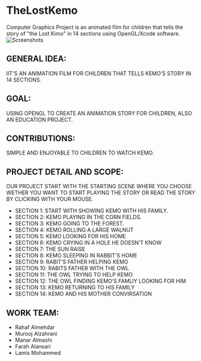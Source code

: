 # TheLostKemo
Computer Graphics Project is an animated film for children that tells the story of "the Lost Kimo" in 14 sections using OpenGL/Xcode software.
![ Screenshots](https://github.com/manaralmashi/TheLostKemo/assets/162150042/833f91fc-c6e5-46d0-b9be-bc298ebaef27)


## GENERAL IDEA:
IIT'S AN ANIMATION FILM FOR CHILDREN THAT TELLS KEMO’S STORY IN 14 SECTIONS.

## GOAL:
USING OPENGL TO CREATE AN ANIMATION STORY FOR CHILDREN, ALSO AN EDUCATION PROJECT.

## CONTRIBUTIONS:
SIMPLE AND ENJOYABLE TO CHILDREN TO WATCH KEMO.

## PROJECT DETAIL AND SCOPE:
OUR PROJECT START WITH THE STARTING SCENE WHERE YOU CHOOSE WETHER YOU WANT TO START PLAYING THE STORY OR READ THE STORY BY CLICKING WITH YOUR MOUSE.

- SECTION 1:
  START WITH SHOWING KEMO WITH HIS FAMILY.
- SECTION 2:
  KEMO PLAYING IN THE CORN FIELDS.
- SECTION 3:
  KEMO GOING TO THE FOREST.
- SECTION 4:
  KEMO ROLLING A LARGE WALNUT
- SECTION 5:
  KEMO LOOKING FOR HIS HOME
- SECTION 6:
  KEMO CRYING IN A HOLE HE DOESN’T KNOW
- SECTION 7:
  THE SUN RAISE
- SECTION 8:
  KEMO SLEEPING IN RABBIT’S HOME
- SECTION 9:
  RABIT’S FATHER HELPING KEMO
- SECTION 10:
  RABITS FATHER WITH THE OWL
- SECTION 11:
  THE OWL TRYING TO HELP KEMO
- SECTION 12:
  THE OWL FINDING KEMO’S FAMLIY LOOKING FOR HIM
- SECTION 13:
  KEMO RETURNING TO HIS FAMILY
- SECTION 14:
  KEMO AND HIS MOTHER CONVIRSATION

## WORK TEAM:
  * Rahaf Almehdar
  * Murooj Alzahrani
  * Manar Almashi
  * Farah Alansari
  * Lamis Mohammed
